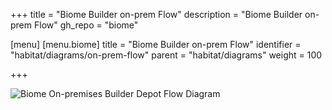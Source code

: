 +++
title = "Biome Builder on-prem Flow"
description = "Biome Builder on-prem Flow"
gh_repo = "biome"

[menu]
  [menu.biome]
    title = "Biome Builder on-prem Flow"
    identifier = "habitat/diagrams/on-prem-flow"
    parent = "habitat/diagrams"
    weight = 100

+++

![Biome On-premises Builder Depot Flow Diagram](/images/habitat/biome-on-premises-builder-depot-flow.png)

